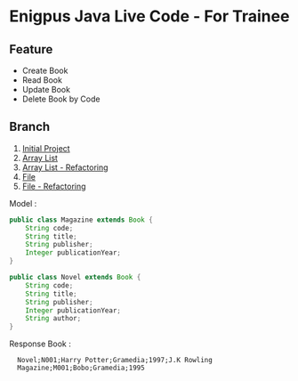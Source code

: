 # Enigpus Java Live Code - For Trainee

## Feature

- Create Book 
- Read Book 
- Update Book
- Delete Book by Code

## Branch
1. [Initial Project](https://github.com/rifqyram/java-livecode-2)
2. [Array List](https://github.com/rifqyram/java-livecode-2/tree/1.Enigpus-ArrayList)
3. [Array List - Refactoring](https://github.com/rifqyram/java-livecode-2/tree/2.Enigpus-ArrayList-Refactoring)
4. [File](https://github.com/rifqyram/java-livecode-2/tree/2.Enigpus-ArrayList-Refactoring)
5. [File - Refactoring](https://github.com/rifqyram/java-livecode-2/tree/4.Enigpus-Files-Refactoring)

Model :
```java
public class Magazine extends Book {
    String code;
    String title;
    String publisher;
    Integer publicationYear;
}

public class Novel extends Book {
    String code;
    String title;
    String publisher;
    Integer publicationYear;
    String author;
}
```

Response Book :

```
  Novel;N001;Harry Potter;Gramedia;1997;J.K Rowling
  Magazine;M001;Bobo;Gramedia;1995
```
